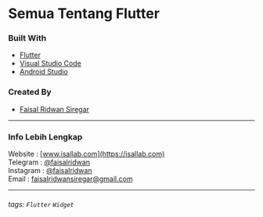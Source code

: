 # Semua Tentang Flutter

### Built With
- [Flutter](https://flutter.dev)
- [Visual Studio Code](https://code.visualstudio.com/)
- [Android Studio](https://developer.android.com/studio)


### Created By
- [Faisal Ridwan Siregar](https://github.com/faisalridwan)

---

### Info Lebih Lengkap
Website : [www.isallab.com](https://isallab.com)  
Telegram : [@faisalridwan](https://t.me/faisalridwan)  
Instagram : [@faisalridwan](https://instagram.com/faisalridwan)  
Email : [faisalridwansiregar@gmail.com](mailto:faisalridwansiregar@gmail.com)  

---

###### tags:  `Flutter` `Widget`

